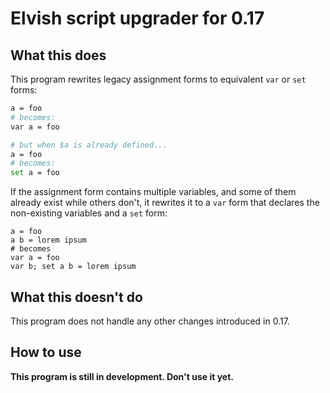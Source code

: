 # Elvish script upgrader for 0.17

## What this does

This program rewrites legacy assignment forms to equivalent `var` or `set`
forms:

```sh
a = foo
# becomes:
var a = foo

# but when $a is already defined...
a = foo
# becomes:
set a = foo
```

If the assignment form contains multiple variables, and some of them already
exist while others don't, it rewrites it to a `var` form that declares the
non-existing variables and a `set` form:

```
a = foo
a b = lorem ipsum
# becomes
var a = foo
var b; set a b = lorem ipsum
```

## What this doesn't do

This program does not handle any other changes introduced in 0.17.

## How to use

**This program is still in development. Don't use it yet.**
